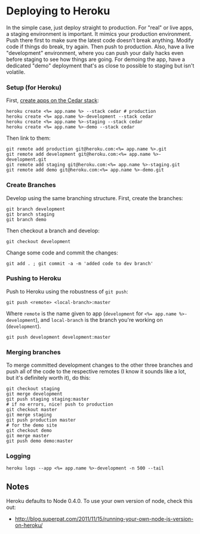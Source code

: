 # Deploying to Heroku

In the simple case, just deploy straight to production.  For "real" or live apps, a staging environment is important.  It mimics your production environment.  Push there first to make sure the latest code doesn't break anything.  Modify code if things do break, try again.  Then push to production.  Also, have a live "development" environment, where you can push your daily hacks even before staging to see how things are going. For demoing the app, have a dedicated "demo" deployment that's as close to possible to staging but isn't volatile.

### Setup (for Heroku)

First, [create apps on the Cedar stack](https://devcenter.heroku.com/articles/nodejs):

```
heroku create <%= app.name %> --stack cedar # production
heroku create <%= app.name %>-development --stack cedar
heroku create <%= app.name %>-staging --stack cedar
heroku create <%= app.name %>-demo --stack cedar
```

Then link to them:

```
git remote add production git@heroku.com:<%= app.name %>.git
git remote add development git@heroku.com:<%= app.name %>-development.git
git remote add staging git@heroku.com:<%= app.name %>-staging.git
git remote add demo git@heroku.com:<%= app.name %>-demo.git
```

### Create Branches

Develop using the same branching structure.  First, create the branches:

```
git branch development
git branch staging
git branch demo
```

Then checkout a branch and develop:

```
git checkout development
```

Change some code and commit the changes:

```
git add . ; git commit -a -m 'added code to dev branch'
```

### Pushing to Heroku

Push to Heroku using the robustness of `git push`:

```
git push <remote> <local-branch>:master
```

Where `remote` is the name given to app (`development` for `<%= app.name %>-development`), and `local-branch` is the branch you're working on (`development`).

```
git push development development:master
```

### Merging branches

To merge committed development changes to the other three branches and push all of the code to the respective remotes (I know it sounds like a lot, but it's definitely worth it), do this:

```
git checkout staging
git merge development
git push staging staging:master
# if no errors, nice! push to production
git checkout master
git merge staging
git push production master
# for the demo site
git checkout demo
git merge master
git push demo demo:master
```

### Logging

```
heroku logs --app <%= app.name %>-development -n 500 --tail
```

## Notes

Heroku defaults to Node 0.4.0.  To use your own version of node, check this out:

- http://blog.superpat.com/2011/11/15/running-your-own-node-js-version-on-heroku/